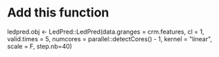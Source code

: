 # Add this function

ledpred.obj <- LedPred::LedPred(data.granges = crm.features, cl = 1, valid.times = 5, numcores = parallel::detectCores() - 1, kernel = "linear", scale = F, step.nb=40)



